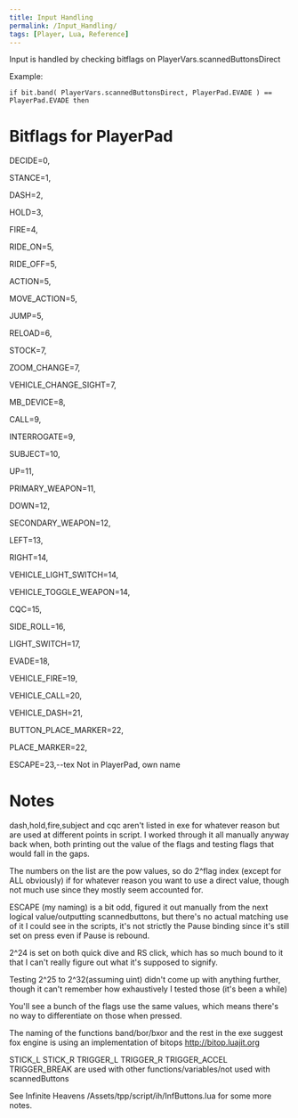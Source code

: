 ```yaml
---
title: Input Handling
permalink: /Input_Handling/
tags: [Player, Lua, Reference]
---
```


Input is handled by checking bitflags on PlayerVars.scannedButtonsDirect

Example:

`if bit.band( PlayerVars.scannedButtonsDirect, PlayerPad.EVADE ) ==
PlayerPad.EVADE then`

# Bitflags for PlayerPad

DECIDE=0,

STANCE=1,

DASH=2,

HOLD=3,

FIRE=4,

RIDE_ON=5,

RIDE_OFF=5,

ACTION=5,

MOVE_ACTION=5,

JUMP=5,

RELOAD=6,

STOCK=7,

ZOOM_CHANGE=7,

VEHICLE_CHANGE_SIGHT=7,

MB_DEVICE=8,

CALL=9,

INTERROGATE=9,

SUBJECT=10,

UP=11,

PRIMARY_WEAPON=11,

DOWN=12,

SECONDARY_WEAPON=12,

LEFT=13,

RIGHT=14,

VEHICLE_LIGHT_SWITCH=14,

VEHICLE_TOGGLE_WEAPON=14,

CQC=15,

SIDE_ROLL=16,

LIGHT_SWITCH=17,

EVADE=18,

VEHICLE_FIRE=19,

VEHICLE_CALL=20,

VEHICLE_DASH=21,

BUTTON_PLACE_MARKER=22,

PLACE_MARKER=22,

ESCAPE=23,--tex Not in PlayerPad, own name

# Notes

dash,hold,fire,subject and cqc aren't listed in exe for whatever reason
but are used at different points in script. I worked through it all
manually anyway back when, both printing out the value of the flags and
testing flags that would fall in the gaps.

The numbers on the list are the pow values, so do 2^flag index (except
for ALL obviously) if for whatever reason you want to use a direct
value, though not much use since they mostly seem accounted for.

ESCAPE (my naming) is a bit odd, figured it out manually from the next
logical value/outputting scannedbuttons, but there's no actual matching
use of it I could see in the scripts, it's not strictly the Pause
binding since it's still set on press even if Pause is rebound.

2^24 is set on both quick dive and RS click, which has so much bound to
it that I can't really figure out what it's supposed to signify.

Testing 2^25 to 2^32(assuming uint) didn't come up with anything
further, though it can't remember how exhaustively I tested those (it's
been a while)

You'll see a bunch of the flags use the same values, which means there's
no way to differentiate on those when pressed.

The naming of the functions band/bor/bxor and the rest in the exe
suggest fox engine is using an implementation of bitops
http://bitop.luajit.org

STICK_L STICK_R TRIGGER_L TRIGGER_R TRIGGER_ACCEL TRIGGER_BREAK
are used with other functions/variables/not used with scannedButtons

See Infinite Heavens /Assets/tpp/script/ih/InfButtons.lua for some more
notes.
